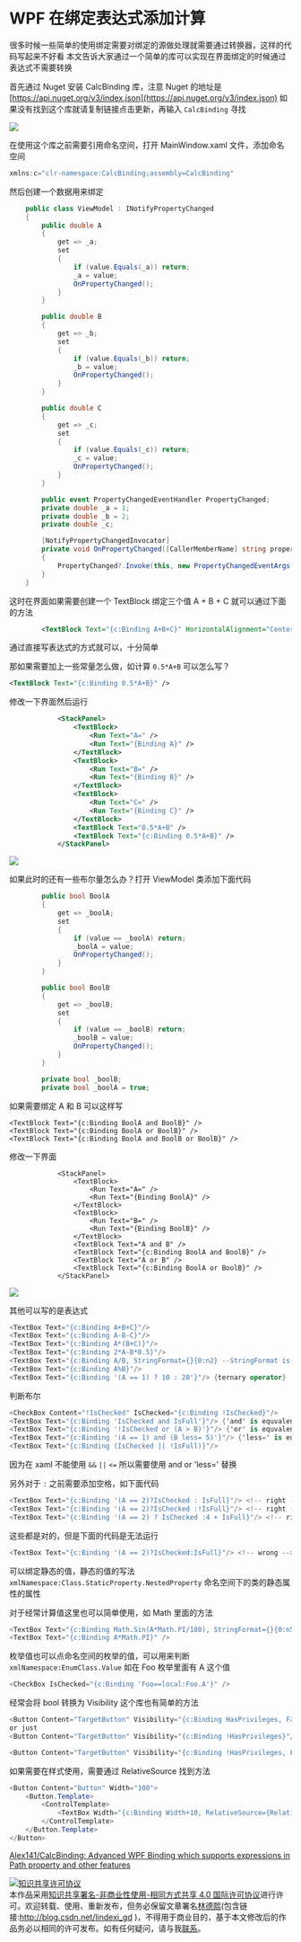 
# WPF 在绑定表达式添加计算

很多时候一些简单的使用绑定需要对绑定的源做处理就需要通过转换器，这样的代码写起来不好看
本文告诉大家通过一个简单的库可以实现在界面绑定的时候通过表达式不需要转换

<!--more-->


<!-- CreateTime:2018/12/22 16:12:56 -->

<!-- csdn -->

首先通过 Nuget 安装 CalcBinding 库，注意 Nuget 的地址是 [https://api.nuget.org/v3/index.json](https://api.nuget.org/v3/index.json) 如果没有找到这个库就请复制链接点击更新，再输入 `CalcBinding` 寻找 

<!-- ![](image/WPF 在绑定表达式添加计算/WPF 在绑定表达式添加计算0.png) -->

![](http://cdn.lindexi.site/lindexi%2F201812221544983)

在使用这个库之前需要引用命名空间，打开 MainWindow.xaml 文件，添加命名空间

```csharp
xmlns:c="clr-namespace:CalcBinding;assembly=CalcBinding"
```

然后创建一个数据用来绑定

```csharp
    public class ViewModel : INotifyPropertyChanged
    {
        public double A
        {
            get => _a;
            set
            {
                if (value.Equals(_a)) return;
                _a = value;
                OnPropertyChanged();
            }
        }

        public double B
        {
            get => _b;
            set
            {
                if (value.Equals(_b)) return;
                _b = value;
                OnPropertyChanged();
            }
        }

        public double C
        {
            get => _c;
            set
            {
                if (value.Equals(_c)) return;
                _c = value;
                OnPropertyChanged();
            }
        }

        public event PropertyChangedEventHandler PropertyChanged;
        private double _a = 1;
        private double _b = 2;
        private double _c;

        [NotifyPropertyChangedInvocator]
        private void OnPropertyChanged([CallerMemberName] string propertyName = null)
        {
            PropertyChanged?.Invoke(this, new PropertyChangedEventArgs(propertyName));
        }
    }

```

这时在界面如果需要创建一个 TextBlock 绑定三个值 A + B + C 就可以通过下面的方法

```xml
        <TextBlock Text="{c:Binding A+B+C}" HorizontalAlignment="Center" VerticalAlignment="Center"></TextBlock>

```

通过直接写表达式的方式就可以，十分简单

那如果需要加上一些常量怎么做，如计算 `0.5*A+B` 可以怎么写？

```xml
<TextBlock Text="{c:Binding 0.5*A+B}" />
```

修改一下界面然后运行

```xml
            <StackPanel>
                <TextBlock>
                    <Run Text="A=" />
                    <Run Text="{Binding A}" />
                </TextBlock>
                <TextBlock>
                    <Run Text="B=" />
                    <Run Text="{Binding B}" />
                </TextBlock>
                <TextBlock>
                    <Run Text="C=" />
                    <Run Text="{Binding C}" />
                </TextBlock>
                <TextBlock Text="0.5*A+B" />
                <TextBlock Text="{c:Binding 0.5*A+B}" />
            </StackPanel>
```

<!-- ![](image/WPF 在绑定表达式添加计算/WPF 在绑定表达式添加计算1.png) -->

![](http://cdn.lindexi.site/lindexi%2F20181222155732456)

如果此时的还有一些布尔量怎么办？打开 ViewModel 类添加下面代码

```csharp
        public bool BoolA
        {
            get => _boolA;
            set
            {
                if (value == _boolA) return;
                _boolA = value;
                OnPropertyChanged();
            }
        }

        public bool BoolB
        {
            get => _boolB;
            set
            {
                if (value == _boolB) return;
                _boolB = value;
                OnPropertyChanged();
            }
        }

        private bool _boolB;
        private bool _boolA = true;
```

如果需要绑定 A 和 B 可以这样写

```
<TextBlock Text="{c:Binding BoolA and BoolB}" />
<TextBlock Text="{c:Binding BoolA or BoolB}" />
<TextBlock Text="{c:Binding BoolA and BoolB or BoolB}" />
```

修改一下界面

```
            <StackPanel>
                <TextBlock>
                    <Run Text="A=" />
                    <Run Text="{Binding BoolA}" />
                </TextBlock>
                <TextBlock>
                    <Run Text="B=" />
                    <Run Text="{Binding BoolB}" />
                </TextBlock>
                <TextBlock Text="A and B" />
                <TextBlock Text="{c:Binding BoolA and BoolB}" />
                <TextBlock Text="A or B" />
                <TextBlock Text="{c:Binding BoolA or BoolB}" />
            </StackPanel>

```

<!-- ![](image/WPF 在绑定表达式添加计算/WPF 在绑定表达式添加计算2.png) -->

![](http://cdn.lindexi.site/lindexi%2F2018122216214143)

其他可以写的是表达式

```csharp
<TextBox Text="{c:Binding A+B+C}"/>
<TextBox Text="{c:Binding A-B-C}"/>
<TextBox Text="{c:Binding A*(B+C)}"/>
<TextBox Text="{c:Binding 2*A-B*0.5}"/>
<TextBox Text="{c:Binding A/B, StringFormat={}{0:n2} --StringFormat is used}"/> {with string format}
<TextBox Text="{c:Binding A%B}"/>
<TextBox Text="{c:Binding '(A == 1) ? 10 : 20'}"/> {ternary operator}
```

判断布尔

```csharp
<CheckBox Content="!IsChecked" IsChecked="{c:Binding !IsChecked}"/>
<TextBox Text="{c:Binding 'IsChecked and IsFull'}"/> {'and' is equvalent of '&&'}
<TextBox Text="{c:Binding '!IsChecked or (A > B)'}"/> {'or' is equvalent of '||', but you can leave '||'}
<TextBox Text="{c:Binding '(A == 1) and (B less= 5)'}"/> {'less=' is equvalent of '<='}
<TextBox Text="{c:Binding (IsChecked || !IsFull)}"/>
```

因为在 xaml 不能使用 `&&` `||` `<=` 所以需要使用 and or 'less=' 替换

另外对于 `:` 之前需要添加空格，如下面代码

```csharp
<TextBox Text="{c:Binding '(A == 2)?IsChecked : IsFull}"/> <!-- right -->
<TextBox Text="{c:Binding '(A == 2)?IsChecked :!IsFull}"/> <!-- right -->
<TextBox Text="{c:Binding '(A == 2) ? IsChecked :4 + IsFull}"/> <!-- right -->
```

这些都是对的，但是下面的代码是无法运行

```csharp
<TextBox Text="{c:Binding '(A == 2)?IsChecked:IsFull}"/> <!-- wrong -->
```

可以绑定静态的值，静态的值的写法 `xmlNamespace:Class.StaticProperty.NestedProperty` 命名空间下的类的静态属性的属性

对于经常计算值这里也可以简单使用，如 Math 里面的方法

```csharp
<TextBox Text="{c:Binding Math.Sin(A*Math.PI/180), StringFormat={}{0:n5} }"/>
<TextBox Text="{c:Binding A*Math.PI}" />
```

枚举值也可以点命名空间的枚举的值，可以用来判断 `xmlNamespace:EnumClass.Value` 如在 Foo 枚举里面有 A 这个值

```csharp
<CheckBox IsChecked="{c:Binding 'Foo==local:Foo.A'}" />
```

经常会将 bool 转换为 Visibility 这个库也有简单的方法

```csharp
<Button Content="TargetButton" Visibility="{c:Binding HasPrivileges, FalseToVisibility=Collapsed}"/>
or just
<Button Content="TargetButton" Visibility="{c:Binding !HasPrivileges}"/>

<Button Content="TargetButton" Visibility="{c:Binding !HasPrivileges, FalseToVisibility=Hidden}"/>
```

如果需要在样式使用，需要通过 RelativeSource 找到方法

```csharp
<Button Content="Button" Width="100">
    <Button.Template>
        <ControlTemplate>
            <TextBox Width="{c:Binding Width+10, RelativeSource={RelativeSource TemplatedParent} }"/>
        </ControlTemplate>
    </Button.Template>
</Button> 
```

[Alex141/CalcBinding: Advanced WPF Binding which supports expressions in Path property and other features](https://github.com/Alex141/CalcBinding )





<a rel="license" href="http://creativecommons.org/licenses/by-nc-sa/4.0/"><img alt="知识共享许可协议" style="border-width:0" src="https://licensebuttons.net/l/by-nc-sa/4.0/88x31.png" /></a><br />本作品采用<a rel="license" href="http://creativecommons.org/licenses/by-nc-sa/4.0/">知识共享署名-非商业性使用-相同方式共享 4.0 国际许可协议</a>进行许可。欢迎转载、使用、重新发布，但务必保留文章署名[林德熙](http://blog.csdn.net/lindexi_gd)(包含链接:http://blog.csdn.net/lindexi_gd )，不得用于商业目的，基于本文修改后的作品务必以相同的许可发布。如有任何疑问，请与我[联系](mailto:lindexi_gd@163.com)。